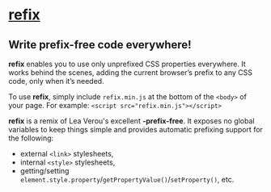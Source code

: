 # [refix](http://fryn.github.io/refix/)
## Write prefix-free code everywhere!

**refix** enables you to use only unprefixed CSS properties everywhere. 
It works behind the scenes, adding the current browser’s prefix to any CSS code, only when it’s needed.

To use **refix**, simply include `refix.min.js` at the bottom of the `<body>` of your page. For example:
`<script src="refix.min.js"></script>`

**refix** is a remix of Lea Verou's excellent **-prefix-free**.
It exposes no global variables to keep things simple and provides automatic prefixing support for the following:
- external `<link>` stylesheets,
- internal `<style>` stylesheets,
- getting/setting `element.style.property`/`getPropertyValue()`/`setProperty()`, etc.
